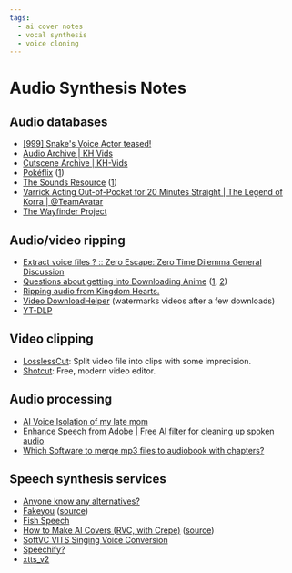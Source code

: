 ```yaml
---
tags:
  - ai cover notes
  - vocal synthesis
  - voice cloning
---
```


# Audio Synthesis Notes

## Audio databases

- [[999] Snake's Voice Actor teased!](https://www.reddit.com/comments/55v3km/)
- [Audio Archive | KH Vids](https://kh-vids.net/pages/audio/)
- [Cutscene Archive | KH-Vids](https://kh-vids.net/pages/cutscenes/)
- [Pokéflix](https://www.pokeflix.tv/index/) ([1](https://www.pokeflix.tv/v/pokemon-movie-arceus-jewel-of-life))
- [The Sounds Resource](https://www.sounds-resource.com/) ([1](https://www.sounds-resource.com/wii_u/legodimensions/sound/10570/))
- [Varrick Acting Out-of-Pocket for 20 Minutes Straight | The Legend of Korra | @TeamAvatar](https://www.youtube.com/watch?v=G9cG0TZB9M0)
- [The Wayfinder Project](https://wayfinderprojectkh.com/)

## Audio/video ripping

- [Extract voice files ? :: Zero Escape: Zero Time Dilemma General Discussion](https://steamcommunity.com/app/311240/discussions/4/351660338723562280/)
- [Questions about getting into Downloading Anime](https://www.reddit.com/comments/1k4wq0f/) ([1](https://nyaa.si/view/710897), [2](https://nyaa.si/view/957696))
- [Ripping audio from Kingdom Hearts.](https://www.vg-resource.com/thread-31461.html)
- [Video DownloadHelper](https://addons.mozilla.org/en-US/firefox/addon/video-downloadhelper/) (watermarks videos after a few downloads)
- [YT-DLP](https://github.com/yt-dlp/yt-dlp)

## Video clipping

- [LosslessCut](https://github.com/mifi/lossless-cut): Split video file into clips with some imprecision.
- [Shotcut](https://www.shotcut.org/): Free, modern video editor.

## Audio processing

- [AI Voice Isolation of my late mom](https://www.reddit.com/comments/1bmk1ee/ai_voice_isolation_of_my_late_mom/)
- [Enhance Speech from Adobe | Free AI filter for cleaning up spoken audio](https://podcast.adobe.com/en/enhance)
- [Which Software to merge mp3 files to audiobook with chapters?](https://www.reddit.com/comments/y3wwxk/)

## Speech synthesis services

- [Anyone know any alternatives?](https://www.reddit.com/comments/15aro70/)
- [Fakeyou](https://fakeyou.com/) ([source](https://www.reddit.com/r/tf2/comments/1799v78/comment/k5bw52s/))
- [Fish Speech](https://github.com/fishaudio/fish-speech)
- [How to Make AI Covers (RVC, with Crepe)](https://www.youtube.com/watch?v=bP8AMf20MAY) ([source](https://www.reddit.com/comments/14ea1tr/comment/jov5aij/))
- [SoftVC VITS Singing Voice Conversion](https://github.com/svc-develop-team/so-vits-svc)
- [Speechify?](https://speechify.com/voice-cloning/)
- [xtts_v2](https://huggingface.co/spaces/tonyassi/voice-clone)
